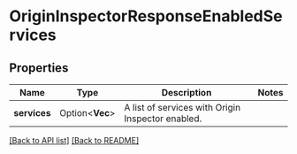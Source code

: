 # OriginInspectorResponseEnabledServices

## Properties

Name | Type | Description | Notes
------------ | ------------- | ------------- | -------------
**services** | Option<**Vec<String>**> | A list of services with Origin Inspector enabled. | 

[[Back to API list]](../README.md#documentation-for-api-endpoints) [[Back to README]](../README.md)


